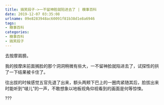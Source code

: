 ```yaml
---
title: 搞笑段子->一不留神脸就陷进去了 | 糗事百科
date: 2019-12-07 03:35:08
urlname: 09e8283948ac60091f81b38d1e8a6946
tags: 
- 糗事百科
categories:
- 糗事百科
- 搞笑段子
---
```

去按摩肩膀。

我的按摩床前面搁脸的那个洞洞稍微有些大，一不留神脸就陷进去了，试探性的拱了一下结果被卡住了。

往出拔的时候感觉五官先退了出来，额头两颊下巴上的一圈肉紧随其后，脸拔出来时能听到“啵儿”的一声，不敢想象以地板视角仰视看到的画面是何等惊悚。

???


